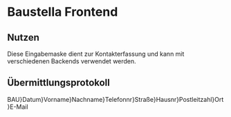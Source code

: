 # Baustella Frontend

## Nutzen
Diese Eingabemaske dient zur Kontakterfassung und kann mit verschiedenen Backends verwendet werden.

## Übermittlungsprotokoll
BAU}Datum}Vorname}Nachname}Telefonnr}Straße}Hausnr}Postleitzahl}Ort}E-Mail
